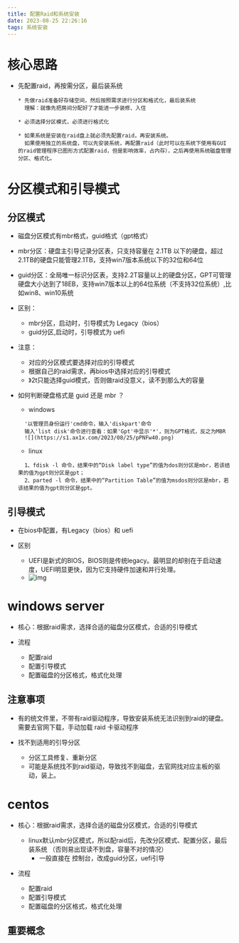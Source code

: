 ```yaml
---
title: 配置Raid和系统安装
date: 2023-08-25 22:26:16
tags: 系统安装
---
```

# 核心思路
* 先配置raid，再按需分区，最后装系统
  ```
  * 先做raid准备好存储空间，然后按照需求进行分区和格式化，最后装系统
    理解：就像先把房间分配好了才能进一步装修、入住
  
  * 必须选择分区模式，必须进行格式化
  
  * 如果系统是安装在raid盘上就必须先配置raid，再安装系统。
    如果使用独立的系统盘，可以先安装系统，再配置raid（此时可以在系统下使用有GUI的raid管理程序已图形方式配置raid，但是影响效率，占内存），之后再使用系统磁盘管理分区、格式化。
  ```

# 分区模式和引导模式

## 分区模式
* 磁盘分区模式有mbr格式，guid格式（gpt格式）
  
* mbr分区：硬盘主引导记录分区表，只支持容量在 2.1TB 以下的硬盘，超过2.1TB的硬盘只能管理2.1TB，支持win7版本系统以下的32位和64位
  
* guid分区：全局唯一标识分区表，支持2.2T容量以上的硬盘分区，GPT可管理硬盘大小达到了18EB，支持win7版本以上的64位系统（不支持32位系统）,比如win8、win10系统

* 区别：
  * mbr分区，启动时，引导模式为 Legacy（bios）
  * guid分区,启动时，引导模式为 uefi

* 注意：
  * 对应的分区模式要选择对应的引导模式
  * 根据自己的raid需求，再bios中选择对应的引导模式
  * 》2t只能选择guid模式，否则做raid没意义，读不到那么大的容量

* 如何判断硬盘格式是 guid 还是 mbr ？
  * windows
  ```
    '以管理员身份运行'cmd命令，输入'diskpart'命令
    输入'list disk'命令进行查看：如果'Gpt'中显示'*'，则为GPT格式，反之为MBR
    ![](https://s1.ax1x.com/2023/08/25/pPNFw40.png)
  ```

  * linux
  ```
    1、fdisk -l 命令，结果中的“Disk label type”的值为dos则分区是mbr，若该结果的值为gpt则分区是gpt；
    2、parted -l 命令，结果中的“Partition Table”的值为msdos则分区是mbr，若该结果的值为gpt则分区是gpt。
  ```


## 引导模式
* 在bios中配置，有Legacy（bios）和 uefi

* 区别
  * UEFI是新式的BIOS，BIOS则是传统legacy。最明显的却别在于启动速度，UEFI明显更快，因为它支持硬件加速和并行处理。
  * ![img](https://pics4.baidu.com/feed/4afbfbedab64034f697236d3b44c713d08551dc6.jpeg@f_auto?token=5df15edbcaa420e4bbac299e2ffc3897)

# windows server
* 核心：根据raid需求，选择合适的磁盘分区模式，合适的引导模式

* 流程
  * 配置raid
  * 配置引导模式
  * 配置磁盘的分区格式，格式化处理

## 注意事项
* 有的统文件里，不带有raid驱动程序，导致安装系统无法识别到raid的硬盘。需要去官网下载，手动加载 raid 卡驱动程序

* 找不到适用的引导分区
  * 分区工具修复、重新分区
  * 可能是系统找不到raid驱动，导致找不到磁盘，去官网找对应主板的驱动，装上。


# centos
* 核心：根据raid需求，选择合适的磁盘分区模式，合适的引导模式
  * linux默认mbr分区模式，所以配raid后，先改分区模式、配置分区，最后装系统 （否则易出现读不到盘，容量不对的情况）
    * 一般直接在 控制台，改成guid分区，uefi引导

* 流程
  * 配置raid
  * 配置引导模式
  * 配置磁盘的分区格式，格式化处理

## 重要概念
